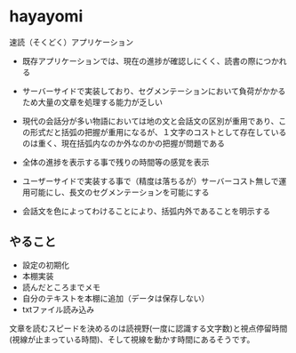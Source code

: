 # hayayomi
速読（そくどく）アプリケーション
- 既存アプリケーションでは、現在の進捗が確認しにくく、読書の際につかれる
- サーバーサイドで実装しており、セグメンテーションにおいて負荷がかかるため大量の文章を処理する能力が乏しい
- 現代の会話分が多い物語においては地の文と会話文の区別が重用であり、この形式だと括弧の把握が重用になるが、１文字のコストとして存在しているのは重く、現在括弧内なのか外なのかの把握が問題である


- 全体の進捗を表示する事で残りの時間等の感覚を表示
- ユーザーサイドで実装する事で（精度は落ちるが）サーバーコスト無しで運用可能にし、長文のセグメンテーションを可能にする
- 会話文を色によってわけることにより、括弧内外であることを明示する


## やること
- 設定の初期化
- 本棚実装
- 読んだところまでメモ
- 自分のテキストを本棚に追加（データは保存しない）
- txtファイル読み込み

文章を読むスピードを決めるのは読視野(一度に認識する文字数)と視点停留時間(視線が止まっている時間)、そして視線を動かす時間にあるそうです。